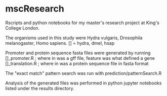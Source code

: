 # mscResearch

Rscripts and python notebooks for my master's research project at King's College London.

The organisms used in this study were Hydra vulgaris, Drosophila melanogaster, Homo sapiens.
[] = hydra, dmel, hsap

Promoter and protein sequence fasta files were generated by running
  []_promoter.R <in> <feature> <out> ; where in was a gff file, feature was what defined a gene
  []_translation.R <in> <out> ; where in was a protein sequence file in fasta format
  
The "exact match" pattern search was run with 
  prediction/patternSearch.R <in> <out>
  
Analysis of the generated files was performed in python jupyter notebooks listed under the results directory.
